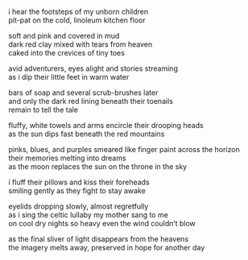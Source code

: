 i hear the footsteps of my unborn children<br/>
pit-pat on the cold, linoleum kitchen floor

soft and pink and covered in mud<br/>
dark red clay mixed with tears from heaven<br/>
caked into the crevices of tiny toes

avid adventurers, eyes alight and stories streaming<br/>
as i dip their little feet in warm water

bars of soap and several scrub-brushes later<br/>
and only the dark red lining beneath their toenails<br/>
remain to tell the tale

fluffy, white towels and arms encircle their drooping heads<br/>
as the sun dips fast beneath the red mountains

pinks, blues, and purples smeared like finger paint across the horizon<br/>
their memories melting into dreams<br/>
as the moon replaces the sun on the throne in the sky

i fluff their pillows and kiss their foreheads<br/>
smiling gently as they fight to stay awake

eyelids dropping slowly, almost regretfully<br/>
as i sing the celtic lullaby my mother sang to me<br/>
on cool dry nights so heavy even the wind couldn’t blow

as the final sliver of light disappears from the heavens<br/>
the imagery melts away, preserved in hope for another day
 
